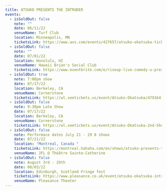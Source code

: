 ```yaml
---
title: ATSUKO PRESENTS THE INTRUDER
events:
  - isSoldOut: false
    note: ""
    date: 06/11/22
    venueName: Turf Club
    location: Minneapolis, MN
    ticketsLink: https://www.axs.com/events/427657/atsuko-okatsuka-tickets?skin=turfclub
  - isSoldOut: false
    note: ""
    date: 07/01/22
    location: Honolulu, HI
    venueName: Hawaii Brian's Social Club
    ticketsLink: https://www.eventbrite.com/e/riseup-live-comedy-u-present-atsuko-okatsuka-tickets-288710489847
  - isSoldOut: true
    note: 7:00pm show
    date: 07/17/22
    location: Berkeley, CA
    venueName: Cornerstone
    ticketsLink: https://wl.seetickets.us/event/Atsuko-Okatsuka/479164?afflky=CornerstoneBerkeley
  - isSoldOut: false
    note: 9:30pm Late Show
    date: 07/17/22
    location: Berkeley, CA
    venueName: Cornerstone
    ticketsLink: https://wl.seetickets.us/event/Atsuko-Okatsuka-2nd-Show/487578?afflky=CornerstoneBerkeley
  - isSoldOut: false
    note: Performace dates July 21 - 29 8 shows
    date: 07/21/22
    location: "Montreal, Canada "
    ticketsLink: https://montreal.hahaha.com/en/shows/atsuko-presents-the-intruder
    venueName: JFL @ Théâtre Sainte-Catherine
  - isSoldOut: false
    note: August 3rd - 29th
    date: 08/03/22
    location: Edinburgh, Scotland Fringe fest
    ticketsLink: https://www.pleasance.co.uk/event/atsuko-okatsuka-intruder/performances
    venueName: Pleasance Theater
---
```


